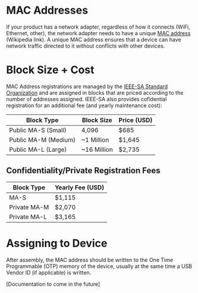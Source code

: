 # MAC Addresses

If your product has a network adapter, regardless of how it connects (WiFi, Ethernet, other), the network adapter needs to have a unique [MAC address](https://www.wikiwand.com/en/MAC_address) (Wikipedia link). A unique MAC address ensures that a device can have network traffic directed to it without conflicts with other devices.

# Block Size + Cost

MAC Address registrations are managed by the [IEEE-SA Standard Organization](http://standards.ieee.org) and are assigned in blocks that are priced according to the number of addresses assigned. IEEE-SA also provides cofidential registration for an additional fee (and yearly maintenance cost):

| Block Type | Block Size | Price (USD)|
|------------|------------|------|
| Public MA-S (Small) | 4,096 | $685|
| Public MA-M (Medium) | ~1 Million | $1,645|
| Public MA-L (Large) | ~16 Million | $2,735|

## Confidentiality/Private Registration Fees

| Block Type | Yearly Fee (USD)|
|------------|------|
| MA-S | $1,115 |
| Private MA-M | $2,070 |
| Private MA-L | $3,165 |

# Assigning to Device

After assembly, the MAC address should be written to the One Time Programmable (OTP) memory of the device, usually at the same time a USB Vendor ID (if applicable) is written.

[Documentation to come in the future]